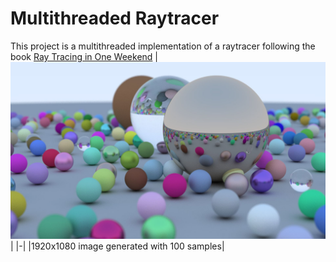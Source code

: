 # Multithreaded Raytracer
This project is a multithreaded implementation of a raytracer following the book [Ray Tracing in One Weekend](https://raytracing.github.io/)
|![1920x1080 image generated with 100 samples](https://github.com/BanjoCascante/RayTracer/blob/master/images/rayTracer1920x1080.jpg)|
|-|
|1920x1080 image generated with 100 samples|
